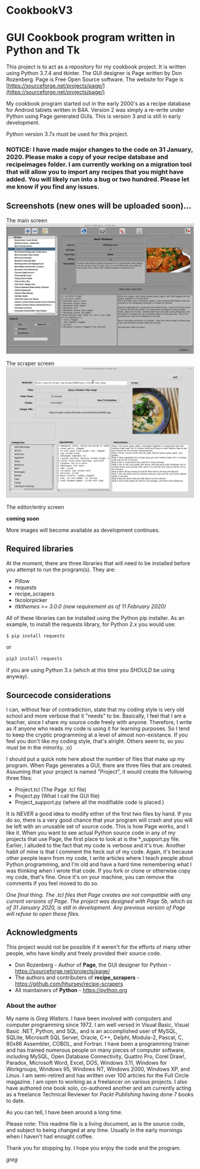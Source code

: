 # CookbookV3
# GUI Cookbook program written in Python and Tk

This project is to act as a repository for my cookbook project.  It is written using Python 3.7.4 and tkinter.  The GUI designer is Page written by Don Rozenberg.  Page is Free Open Source software.  The website for Page is [https://sourceforge.net/projects/page/](https://sourceforge.net/projects/page/)

My cookbook program started out in the early 2000's as a recipe database for Android tablets written in B4A.  Version 2 was simply a re-write under Python using Page generated GUIs.  This is version 3 and is still in early development.

Python version 3.7x must be used for this project.

### NOTICE: I have made major changes to the code on 31 January, 2020.  Please make a copy of your recipe database and recipeimages folder.  I am currently working on a migration tool that will allow you to import any recipes that you might have added.  You will likely run into a bug or two hundred.  Please let me know if you find any issues.

## Screenshots (new ones will be uploaded soon)...

The main screen
![The main cookbook screen](./assets/main.png)

The scraper screen
![The scraper screen](./assets/scraper.png)

The editor/entry screen

**coming soon**

More images will become available as development continues.

## Required libraries
At the moment, there are three libraries that will need to be installed before you attempt to run the program(s).  They are:

* Pillow
* requests
* recipe_scrapers
* tkcolorpicker
* _*ttkthemes >= 3.0.0 (new requirement as of 11 February 2020)*_


All of these libraries can be installed using the Python pip installer.  As an example, to install the requests library, for Python 2.x you would use:
```bash
$ pip install requests
```
or
```bash
pip3 install requests
```
if you are using Python 3.x (which at this time you _*SHOULD*_ be using anyway).

## Sourcecode considerations

I can, without fear of contradiction, state that my coding style is very old school and more verbose that it "needs" to be.  Basically, I feel that I am a teacher, since I share my source code freely with anyone.  Therefore, I write as if anyone who reads my code is using it for learning purposes.  So I tend to keep the cryptic programming at a level of almost non-existance.  If you feel you don't like my coding style, that's alright.  Others seem to, so you must be in the minority. ;o}

I should put a quick note here about the number of files that make up my program.  When Page generates a GUI, there are three files that are created.  Assuming that your project is named "Project", it would create the following three files:

* Project.tcl (The Page .tcl file)
* Project.py  (What I call the GUI file)
* Project_support.py (where all the modifiable code is placed.)

It is _*NEVER*_ a good idea to modify either of the first two files by hand.  If you do so, there is a very good chance that your program will crash and you will be left with an unusable set of source code.  This is how Page works, and I like it.  When you want to see actual Python source code in any of my projects that use Page, the first place to look at is the *_support.py file.  Earlier, I alluded to the fact that my code is verbose and it's true.  Another habit of mine is that I comment the heck out of my code.  Again, it's because other people learn from my code, I write articles where I teach people about Python programming, and I'm old and have a hard time remembering what I was thinking when I wrote that code.  If you fork or clone or otherwise copy my code, that's fine.  Once it's on your machine, you can remove the comments if you feel moved to do so.

_*One final thing.  The .tcl files that Page creates are not compatible with any current versions of Page.  The project was designed with Page 5b, which as of 31 January 2020, is still in development.  Any previous version of Page will refuse to open these files.*_

## Acknowledgments

This project would not be possible if it weren't for the efforts of many other people, who have kindly and freely provided their source code.

*  Don Rozenberg - Author of __Page__, the GUI designer for Python - https://sourceforge.net/projects/page/
*  The authors and contributers of __recipe_scrapers__ - https://github.com/hhursev/recipe-scrapers
*  All maintainers of __Python__ - https://python.org

### About the author

My name is _*Greg Walters*_.  I have been involved with computers and computer programming since 1972.
I am well versed in Visual Basic, Visual Basic .NET, Python, and SQL, and is an
accomplished user of MySQL, SQLite, Microsoft SQL Server, Oracle, C++, Delphi,
Modula-2, Pascal, C, 80x86 Assembler, COBOL, and Fortran. I have been a programming trainer and has trained numerous people on many pieces of computer software, including MySQL, Open Database Connectivity, Quattro Pro, Corel Draw!, Paradox, Microsoft Word, Excel, DOS, Windows 3.11, Windows for Workgroups, Windows 95, Windows NT, Windows
2000, Windows XP, and Linux. I am semi-retired and has written over 100 articles for the Full Circle magazine. I am open to working as a freelancer on various projects.  I also have authored one book solo, co-authored another and am currently acting as a freelance Technical Reviewer for *Packt Publishing* having done 7 books to date.

As you can tell, I have been around a long time.

Please note:  This readme file is a living document, as is the source code, and subject to being changed at any time.  Usually in the early mornings when I haven't had enought coffee.

Thank you for stopping by.  I hope you enjoy the code and the program.

*greg*